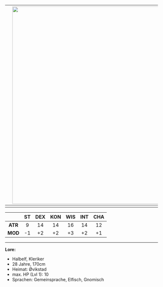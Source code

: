 
|     | <img src="images/maeve.png" width="500" height="650"> |     |
| --- | ----------------------------------------------------- | --- |
|     |                                                       |     |


|         | ST  | DEX | KON | WIS | INT | CHA |
| :-----: | :-: | :-: | :-: | :-: | :-: | :-: |
| **ATR** |  9  | 14  | 14  | 16  | 14  | 12  |
| **MOD** | -1  | +2  | +2  | +3  | +2  | +1  |

------------------------------

**Lore:**
- Halbelf, Kleriker
- 28 Jahre, 170cm
- Heimat: Øvikstad 
- max. HP (Lvl 1): 10
- Sprachen: Gemeinsprache, Elfisch, Gnomisch


